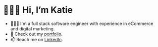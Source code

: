 # 🙋🏻‍♀️ Hi, I’m Katie
- 👩🏻‍💻 I'm a full stack software engineer with experience in eCommerce and digital marketing.
- 📁 Check out my [portfolio](https://katiehan.netlify.app/).
- 📫 Reach me on [LinkedIn](https://www.linkedin.com/in/katiehan22/).
